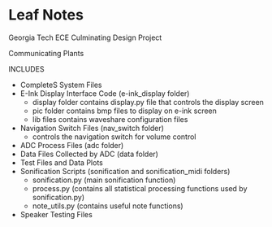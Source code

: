 # Leaf Notes
Georgia Tech ECE Culminating Design Project

Communicating Plants

INCLUDES
- CompleteS System Files
- E-Ink Display Interface Code (e-ink_display folder)
  - display folder contains display.py file that controls the display screen
  - pic folder contains bmp files to display on e-ink screen
  - lib files contains waveshare configuration files
- Navigation Switch Files (nav_switch folder)
  - controls the navigation switch for volume control
- ADC Process Files (adc folder)
- Data Files Collected by ADC (data folder)
- Test Files and Data Plots
- Sonification Scripts (sonification and sonification_midi folders)
  - sonification.py (main sonification function)
  - process.py (contains all statistical processing functions
  used by sonification.py)
  - note_utils.py (contains useful note functions)
- Speaker Testing Files
